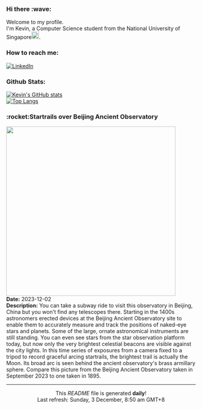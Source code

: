 <h3>Hi there :wave:</h3>

Welcome to my profile.   
I'm Kevin, a Computer Science student from the National University of Singapore<img src="https://img.icons8.com/color/96/000000/singapore-circular.png" width="20px"/>.</p>

<h3>How to reach me: </h3>
<a href="https://www.linkedin.com/in/kevin-foong/"><img alt="LinkedIn" src="https://img.shields.io/badge/linkedin-%230077B5.svg?&style=for-the-badge&logo=linkedin&logoColor=white" /></a> 

<h3>Github Stats: </h3> 

[![Kevin's GitHub stats](https://github-readme-stats.vercel.app/api?username=kevin9foong&theme=tokyonight)](https://github.com/anuraghazra/github-readme-stats) <br/>
[![Top Langs](https://github-readme-stats.vercel.app/api/top-langs/?username=kevin9foong&layout=compact&theme=tokyonight)](https://github.com/anuraghazra/github-readme-stats)

<h3>:rocket:Startrails over Beijing Ancient Observatory</h3> 
<img width="450" src="https:&#x2F;&#x2F;apod.nasa.gov&#x2F;apod&#x2F;image&#x2F;2312&#x2F;StartrailsBeijingAncientObservatory-3.jpg" /><br/>
<b>Date:</b> 2023-12-02<br/>
<b>Description:</b> You can take a subway ride to visit this observatory in Beijing, China but you won&#39;t find any telescopes there. Starting in the 1400s astronomers erected devices at the Beijing Ancient Observatory site to enable them to accurately measure and track the positions of naked-eye stars and planets. Some of the large, ornate astronomical instruments are still standing. You can even see stars from the star observation platform today, but now only the very brightest celestial beacons are visible against the city lights. In this time series of exposures from a camera fixed to a tripod to record graceful arcing startrails, the brightest trail is actually the Moon. Its broad arc is seen behind the ancient observatory&#39;s brass armillary sphere. Compare this picture from the Beijing Ancient Observatory taken in September 2023 to one taken in 1895.<br/>

------------
<p align="center">This <i>README</i> file is generated <b>daily</b>!</br>
Last refresh: Sunday, 3 December, 8:50 am GMT+8<br />